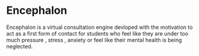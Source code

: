 # Encephalon
Encephalon is a virtual consultation engine devloped with the motivation to act as a first form of contact for students who feel like they are under too much pressure , stress , anxiety or feel like their mental health is being neglected.
